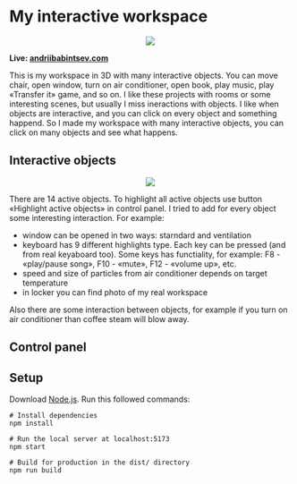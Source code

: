 # My interactive workspace

<p align="center">
  <img src="https://github.com/Snokke/my-interactive-workspace/assets/36459180/3ef10ed6-2d94-4834-8ca4-d81df48f5fc1" />
</p>

**Live: [andriibabintsev.com](https://www.andriibabintsev.com/)**

This is my workspace in 3D with many interactive objects. You can move chair, open window, turn on air conditioner, open book, play music, play «Transfer it» game, and so on. I like these projects with rooms or some interesting scenes, but usually I miss ineractions with objects. I like when objects are interactive, and you can click on every object and something happend. So I made my workspace with many interactive objects, you can click on many objects and see what happens.

## Interactive objects

<p align="center">
  <img src="https://github.com/Snokke/my-interactive-workspace/assets/36459180/c99ea9c2-b08c-4dd5-85fe-73697d675965" />
</p>

There are 14 active objects. To highlight all active objects use button «Highlight active objects» in control panel.
I tried to add for every object some interesting interaction. For example: 
- window can be opened in two ways: starndard and ventilation
- keyboard has 9 different highlights type. Each key can be pressed (and from real keyaboard too). Some keys has functiality, for example: F8 - «play/pause song», F10 - «mute», F12 - «volume up», etc.
- speed and size of particles from air conditioner depends on target temperature
- in locker you can find photo of my real workspace
  
Also there are some interaction between objects, for example if you turn on air conditioner than coffee steam will blow away.

## Control panel


## Setup
Download [Node.js](https://nodejs.org/en/download). Run this followed commands:

```
# Install dependencies
npm install

# Run the local server at localhost:5173
npm start

# Build for production in the dist/ directory
npm run build
```
